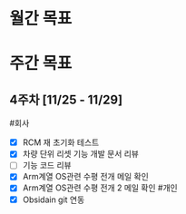 # 월간 목표


# 주간 목표
## 4주차 [11/25 - 11/29]
#회사
- [x] RCM 재 초기화 테스트
- [x] 차량 단위 리셋 기능 개발 문서 리뷰
- [ ] 기능 코드 리뷰
- [x] Arm계열 OS관련 수평 전개 메일 확인
- [x] Arm계열 OS관련 수평 전개 2 메일 확인
#개인 
- [x] Obsidain git 연동
